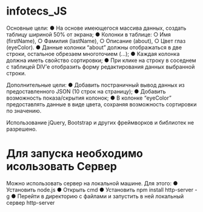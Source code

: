 # infotecs_JS

Основные цели: 
●	На основе имеющегося массива данных, создать таблицу шириной 50% от экрана;
●	Колонки в таблице: 
    ○	Имя (firstName), 
    ○	Фамилия (lastName), 
    ○	Описание (about),
    ○	Цвет глаз (eyeColor).
●	Данные колонки “about” должны отображаться в две строки, остальное обрезаем многоточием (...);
●	Каждая колонка должна иметь свойство сортировки;
●	При клике на строку в соседнем с таблицей DIV’е отобразить форму редактирования данных выбранной строки.

Дополнительные цели:
●	Добавить постраничный вывод данных из предоставленного JSON (10 строк на страницу);
●	Добавить возможность показа/скрытия колонок;
●	В колонке “eyeColor” предоставлять данные в виде цвета, сохраняя возможность сортировки по значению.

Использование jQuery, Bootstrap и других фреймворков и библиотек не разрешено. 

# Для запуска необходимо исользовать Сервер

Можно использовать сервер на локальной машине. Для этого:
●	Установить node.js
●	Открыть cmd
●	Установить npm install http-server -g
●	Перейти в директорию с файлами и запустить в ней локальный сервер http-server
